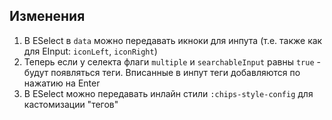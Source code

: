 ## Изменения
1. В ESelect в `data` можно передавать икноки для инпута (т.е. также как для EInput: `iconLeft`, `iconRight`)
2. Теперь если у селекта флаги `multiple` и `searchableInput` равны `true` - будут появляться теги. Вписанные в инпут теги добавляются по нажатию на Enter 
3. В ESelect можно передавать инлайн стили `:chips-style-config` для кастомизации "тегов"